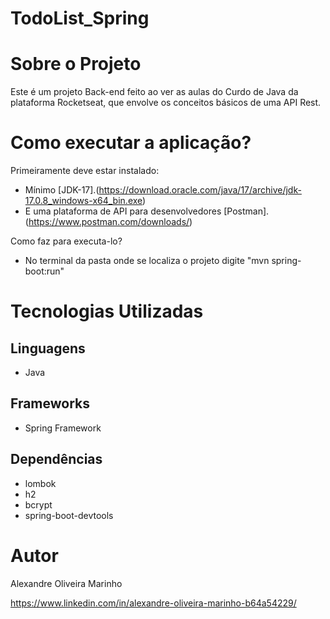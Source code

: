 # TodoList_Spring
# Sobre o Projeto
  Este é um projeto Back-end feito ao ver as aulas do Curdo de Java da plataforma Rocketseat, que envolve os conceitos básicos de uma API Rest.
  
 
 
# Como executar a aplicação?

Primeiramente deve estar instalado:
- Mínimo [JDK-17].(https://download.oracle.com/java/17/archive/jdk-17.0.8_windows-x64_bin.exe)
- E uma plataforma de API para desenvolvedores [Postman].(https://www.postman.com/downloads/)

  
Como faz para executa-lo?
- No terminal da pasta onde se localiza o projeto digite "mvn spring-boot:run"


    

# Tecnologias Utilizadas
## Linguagens
- Java

## Frameworks
- Spring Framework

## Dependências
 - lombok
 - h2
 - bcrypt
 - spring-boot-devtools


# Autor 
Alexandre Oliveira Marinho

https://www.linkedin.com/in/alexandre-oliveira-marinho-b64a54229/





